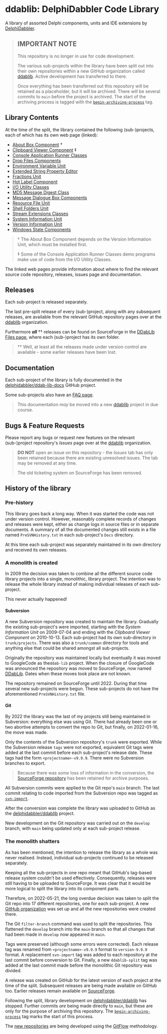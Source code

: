 # ddablib: DelphiDabbler Code Library

A library of assorted Delphi components, units and IDE extensions by [DelphiDabbler](https://gravatar.com/delphidabbler).

> ## IMPORTANT NOTE
>
> This repository is no longer in use for code development.
>
> The various sub-projects within the library have been split out into their own repositories within a new GitHub organization called [ddablib](https://github.com/ddablib). Active development has transferred to there.
>
> Once everything has been transferred out this repository will be retained as a placeholder, but it will be archived. There will be several commits to `main` before the project is archived. The start of the archiving process is tagged with the [`begin-archiving-process`](https://github.com/delphidabbler/ddablib/commits/begin-archiving-process) tag.

## Library Contents

At the time of the split, the library contained the following (sub-)projects, each of which has its own web page (linked):

* [About Box Component](https://delphidabbler.com/software/aboutbox) †
* [Clipboard Viewer Component](https://delphidabbler.com/software/cbview) ‡
* [Console Application Runner Classes](https://delphidabbler.com/software/consoleapp)
* [Drop Files Components](https://delphidabbler.com/software/dropfiles)
* [Environment Variable Unit](https://delphidabbler.com/software/envvars)
* [Extended String Property Editor](https://delphidabbler.com/software/stringpe)
* [Fractions Unit](https://delphidabbler.com/software/fractions)
* [Hot Label Component](https://delphidabbler.com/software/hotlabel)
* [I/O Utility Classes](https://delphidabbler.com/software/ioutils)
* [MD5 Message Digest Class](https://delphidabbler.com/software/md5)
* [Message Dialogue Box Components](https://delphidabbler.com/software/msgdlg)
* [Resource File Unit](https://delphidabbler.com/software/resfile)
* [Shell Folders Unit](https://delphidabbler.com/software/shellfolders)
* [Stream Extensions Classes](https://delphidabbler.com/software/streams)
* [System Information Unit](https://delphidabbler.com/software/sysinfo)
* [Version Information Unit](https://delphidabbler.com/software/verinfo)
* [Windows State Components](https://delphidabbler.com/software/wdwstate)

> † The About Box Component depends on the Version Information Unit, which must be installed first.
>
> ‡ Some of the Console Application Runner Classes demo programs make use of code from the I/O Utility Classes.

The linked web pages provide information about where to find the relevant source code repository, releases, issues page and documentation.

## Releases

Each sub-project is released separately.

The last pre-split release of every (sub-)project, along with any subsequent releases, are available from the relevant GitHub repository pages over at the [ddablib](https://github.com/ddablib) organization.

Furthermore ***all*** †† releases can be found on SourceForge in the [DDabLib Files page](https://sourceforge.net/projects/ddablib/files/), where each (sub-)project has its own folder.

> †† Well, at least all the releases made under version control are available - some earlier releases have been lost.

## Documentation

Each sub-project of the library is fully documented in the [delphidabbler/ddab-lib-docs](https://github.com/delphidabbler/ddab-lib-docs) GitHub project.

Some sub-projects also have an [FAQ page](https://github.com/delphidabbler/ddab-lib-docs/blob/master/FAQs/FAQs.md).

> This documentation _may_ be moved into a new [ddablib](https://github.com/ddablib) project in due course.

## Bugs & Feature Requests

Please report any bugs or request new features on the relevant (sub-)project repository's _Issues_ page over at the [ddablib](https://github.com/ddablib) organization.

> **DO NOT** open an issue on this repository - the _Issues_ tab has only been retained because there are existing unresolved issues. The tab may be removed at any time.
>
> The old ticketing system on SourceForge has been removed.

## History of the library

### Pre-history

This library goes back a long way. When it was started the code was not under version control. However, reasonably complete records of changes and releases were kept, either as change logs in source files or in separate documents. A summary of all the documented changes still exists in a file named `PreSVNHistory.txt` in each sub-project's `Docs` directory.

At this time each sub-project was separately maintained in its own directory and received its own releases.

### A monolith is created

In 2009 the decision was taken to combine all the different source code library projects into a single, monolithic, library project. The intention was to release the whole library instead of making individual releases of each sub-project.

This never actually happened!

#### Subversion

A new Subversion repository was created to maintain the library. Gradually the existing sub-project's were imported, starting with the _System Information Unit_ on 2009-07-04 and ending with the _Clipboard Viewer Component_ on 2010-10-13. Each sub-project had its own sub-directory in `trunk/projects`. There was also a `trunk/common` directory for tools and anything else that could be shared amongst all sub-projects.

Originally the repository was maintained locally but eventually it was moved to GoogleCode as the`ddab-lib` project. When the closure of GoogleCode was announced the repository was moved to SourceForge, now named [DDabLib](https://sourceforge.net/p/ddablib/code/HEAD/tree/). Dates when these moves took place are not known.

The repository remained on SourceForge until 2022. During that time several new sub-projects were begun. These sub-projects do not have the aforementioned `PreSVNHistory.txt` file.

#### Git

By 2022 the library was the last of my projects still being maintained in Subversion: everything else was using Git. There had already been one or two abortive attempts to convert the repo to Git, but finally, on 2022-01-16, the move was made.

Only the contents of the Subversion repository's `trunk` were exported. While the Subversion release `tags` were not exported,  equivalent Git tags were added at the last commit before each sub-project's release date. These tags had the form `<projectname>-v9.9.9`. There were no Subversion branches to export.

> Because there was _some_ loss of information in the conversion, the [SourceForge repository](https://sourceforge.net/p/ddablib/code/HEAD/tree/) has been retained for archive purposes.

All Subversion commits were applied to the Git repo's `main` branch. The last commit relating to code imported from the Subversion repo was tagged as [`svn-import`](https://github.com/delphidabbler/ddablib/commits/svn-import).

After the conversion was complete the library was uploaded to GitHub as the [delphidabbler/ddablib](https://github.com/delphidabbler/ddablib) project.

New development on the Git repository was carried out on the `develop` branch, with `main` being updated only at each sub-project release.

### The monolith shatters

As has been mentioned, the intention to release the library as a whole was never realised. Instead, individual sub-projects continued to be released separately.

Keeping all the sub-projects in one repo meant that GitHub's tag-based release system couldn't be used effectively. Consequently, releases were still having to be uploaded to SourceForge. It was clear that it would be more logical to split the library into its component parts.

Therefore, on 2022-05-21, the long overdue decision was taken to split the Git repo into 17 different repositories, one for each sub-project. A new [GitHub organization](https://github.com/ddablib) was set up and all the new repositories were created there. 

The Git `filter-branch` command was used to split the repositories. This flattened the `develop` branch into the `main` branch so that all changes that had been made in `develop` now appeared in `main`.

Tags were preserved (although some errors were corrected). Each release tag was renamed from `<projectname>-v9.9.9` format to `version-9.9.9` format. A replacement `svn-import` tag was added to each repository at the last commit before conversion to Git. Finally, a new `ddablib-split` tag was added at the last commit made before the monolithic Git repository was divided.

A release was created on GitHub for the latest version of each project at the time of the split. Subsequent releases are being made available on GitHub too. Earlier releases remain available on [SourceForge](https://sourceforge.net/projects/ddablib/files/).

Following the split, library development on [delphidabbler/ddablib](https://github.com/delphidabbler/ddablib) has stopped. Further commits _are_ being made directly to `main`, but these are only for the purpose of archiving this repository. The [`begin-archiving-process`](https://github.com/delphidabbler/ddablib/commits/begin-archiving-process) tag marks the start of this process.

The [new repositories](https://github.com/ddablib) are being developed using the [GitFlow](https://nvie.com/posts/a-successful-git-branching-model/) methodology.

